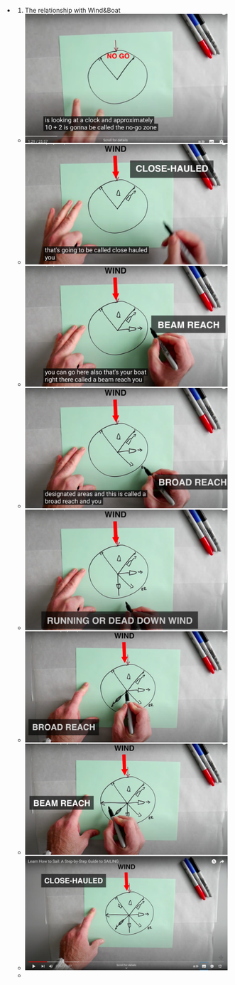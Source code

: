 - 1. The relationship with Wind&Boat
	- ![Screenshot 2022-07-23 at 22.47.54.png](../assets/Screenshot_2022-07-23_at_22.47.54_1658612879402_0.png)
	- ![Screenshot 2022-07-23 at 22.49.14.png](../assets/Screenshot_2022-07-23_at_22.49.14_1658612957258_0.png)
	- ![Screenshot 2022-07-23 at 22.49.39.png](../assets/Screenshot_2022-07-23_at_22.49.39_1658612981963_0.png)
	- ![Screenshot 2022-07-23 at 22.53.58.png](../assets/Screenshot_2022-07-23_at_22.53.58_1658613244000_0.png)
	- ![Screenshot 2022-07-23 at 22.55.12.png](../assets/Screenshot_2022-07-23_at_22.55.12_1658613316965_0.png)
	- ![Screenshot 2022-07-23 at 22.57.24.png](../assets/Screenshot_2022-07-23_at_22.57.24_1658613448421_0.png)
	- ![Screenshot 2022-07-23 at 22.58.42.png](../assets/Screenshot_2022-07-23_at_22.58.42_1658613526786_0.png)
	- ![Screenshot 2022-07-23 at 22.59.04.png](../assets/Screenshot_2022-07-23_at_22.59.04_1658613550408_0.png)
	-